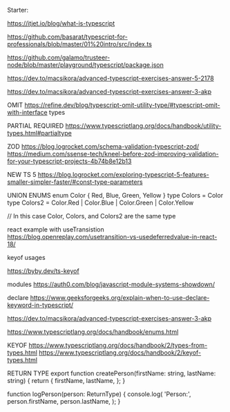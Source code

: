 Starter:

https://itjet.io/blog/what-is-typescript

https://github.com/basarat/typescript-for-professionals/blob/master/01%20intro/src/index.ts

https://github.com/galamo/trusteer-node/blob/master/playground/typescript/package.json

https://dev.to/macsikora/advanced-typescript-exercises-answer-5-2178

https://dev.to/macsikora/advanced-typescript-exercises-answer-3-akp

OMIT
https://refine.dev/blog/typescript-omit-utility-type/#typescript-omit-with-interface
types

PARTIAL REQUIRED
https://www.typescriptlang.org/docs/handbook/utility-types.html#partialtype


ZOD
https://blog.logrocket.com/schema-validation-typescript-zod/
https://medium.com/ssense-tech/kneel-before-zod-improving-validation-for-your-typescript-projects-4b74b8e12b13


NEW TS 5
https://blog.logrocket.com/exploring-typescript-5-features-smaller-simpler-faster/#const-type-parameters


UNION ENUMS
enum Color { Red, Blue, Green, Yellow }
type Colors = Color
type Colors2 = Color.Red | Color.Blue | Color.Green | Color.Yellow

// In this case Color, Colors, and Colors2 are the same type


react example with useTransistion
https://blog.openreplay.com/usetransition-vs-usedeferredvalue-in-react-18/


keyof usages

https://byby.dev/ts-keyof


modules
https://auth0.com/blog/javascript-module-systems-showdown/

declare
https://www.geeksforgeeks.org/explain-when-to-use-declare-keyword-in-typescript/








https://dev.to/macsikora/advanced-typescript-exercises-answer-3-akp

https://www.typescriptlang.org/docs/handbook/enums.html



KEYOF 
https://www.typescriptlang.org/docs/handbook/2/types-from-types.html
https://www.typescriptlang.org/docs/handbook/2/keyof-types.html


RETURN TYPE
export function createPerson(firstName: string, lastName: string) {
  return {
    firstName,
    lastName,
  };
}

function logPerson(person: ReturnType<typeof createPerson>) {
  console.log(
    'Person:',
    person.firstName,
    person.lastName,
  );
}
